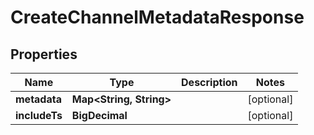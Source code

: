 

# CreateChannelMetadataResponse


## Properties

| Name | Type | Description | Notes |
|------------ | ------------- | ------------- | -------------|
|**metadata** | **Map&lt;String, String&gt;** |  |  [optional] |
|**includeTs** | **BigDecimal** |  |  [optional] |



